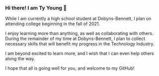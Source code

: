 ### Hi there! I am Ty Young 👋

While I am currently a high school student at Dobyns-Bennett, I plan on attending college beginning in the fall of 2021.

I enjoy learning more than anything, as well as collaborating with others. During the remainder of my time at Dobyns-Bennett, I plan to collect necessary skills that will benefit my progress in the Technology Industry.

I am beyond excited to learn more, and I wish that I can even help others along the way.

I hope that all is going well for you, and welcome to my GitHub!
